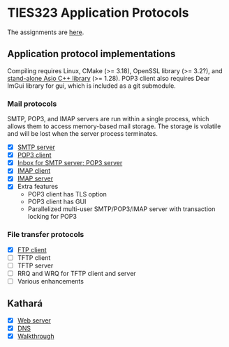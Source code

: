 # TIES323 Application Protocols

The assignments are [here](http://users.jyu.fi/~arjuvi/opetus/ties323/2018/demot.html).

## Application protocol implementations

Compiling requires Linux, CMake (>= 3.18), OpenSSL library (>= 3.2?), and [stand-alone Asio C++ library](https://think-async.com/Asio/) (>= 1.28). POP3 client also requires Dear ImGui library for gui, which is included as a git submodule.

### Mail protocols

SMTP, POP3, and IMAP servers are run within a single process, which allows them to access memory-based mail storage. The storage is volatile and will be lost when the server process terminates. 

- [x] [SMTP server](/protocols/mail/smtp_server)
- [x] [POP3 client](/protocols/mail/pop3_client)
- [x] [Inbox for SMTP server; POP3 server](/protocols/mail/smtp_server)
- [x] [IMAP client](/protocols/mail/imap_client)
- [x] [IMAP server](/protocols/mail/smtp_server)
- [x] Extra features
    - POP3 client has TLS option
    - POP3 client has GUI
    - Parallelized multi-user SMTP/POP3/IMAP server with transaction locking for POP3

### File transfer protocols

- [x] [FTP client](/protocols/ftp/ftp_client)
- [ ] TFTP client
- [ ] TFTP server
- [ ] RRQ and WRQ for TFTP client and server
- [ ] Various enhancements

## Kathará

- [x] [Web server](/kathara/web_server)
- [x] [DNS](/kathara/dns)
- [x] [Walkthrough](/kathara/walkthrough)
